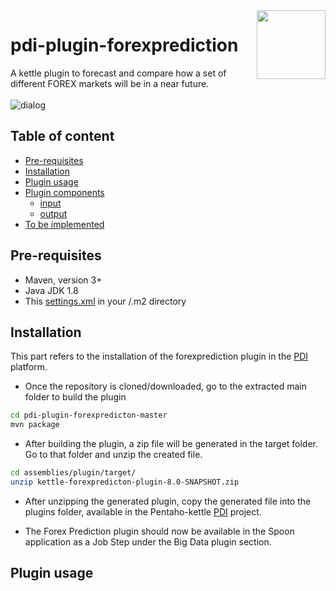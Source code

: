 <a href="https://www.pentaho.com/">
    <img src="https://businessintelligence.com/wp-content/themes/bi/assets/images/vendor/pentaho-logo.png" align="right" height="110" />
</a>

# pdi-plugin-forexprediction

A kettle plugin to forecast and compare how a set of different FOREX markets will be in a near future.
<br><br>
![dialog](https://user-images.githubusercontent.com/11192624/29817759-29d8a2fc-8cb1-11e7-9acd-d24494f51ebf.png)

## Table of content

- [Pre-requisites](#pre-requisites)
- [Installation](#installation)
- [Plugin usage](#plugin-usage)
- [Plugin components](#plugin-components)
  - [input](#input)
  - [output](#output)
- [To be implemented](#to-be-implemented)

## Pre-requisites 
* Maven, version 3+
* Java JDK 1.8
* This [settings.xml](https://github.com/pentaho/maven-parent-poms/blob/master/maven-support-files/settings.xml) 
in your <user-home>/.m2 directory

## Installation

This part refers to the installation of the forexprediction plugin in the [PDI](https://github.com/pentaho/pentaho-kettle) platform.

* Once the repository is cloned/downloaded, go to the extracted main folder to build the plugin
```bash
cd pdi-plugin-forexpredicton-master
mvn package
```
* After building the plugin, a zip file will be generated in the target folder. Go to that folder and unzip the created file.
```bash
cd assemblies/plugin/target/
unzip kettle-forexpredicton-plugin-8.0-SNAPSHOT.zip
```
* After unzipping the generated plugin, copy the generated file into the plugins folder, available in the Pentaho-kettle  [PDI](https://github.com/pentaho/pentaho-kettle) project.

* The Forex Prediction plugin should now be available in the Spoon application as a Job Step under the Big Data plugin section.

## Plugin usage

